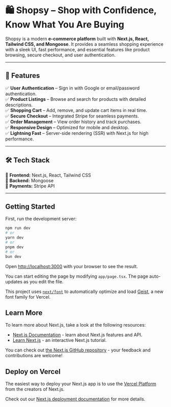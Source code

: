 # 🛍️ Shopsy – Shop with Confidence, Know What You Are Buying  

Shopsy is a modern **e-commerce platform** built with **Next.js, React, Tailwind CSS, and Mongoose**. It provides a seamless shopping experience with a sleek UI, fast performance, and essential features like product browsing, secure checkout, and user authentication.  

---

## 🚀 Features  

✅ **User Authentication** – Sign in with Google or email/password authentication.  
✅ **Product Listings** – Browse and search for products with detailed descriptions.  
✅ **Shopping Cart** – Add, remove, and update cart items in real time.  
✅ **Secure Checkout** – Integrated Stripe for seamless payments.  
✅ **Order Management** – View order history and track purchases.  
✅ **Responsive Design** – Optimized for mobile and desktop.  
✅ **Lightning Fast** – Server-side rendering (SSR) with Next.js for high performance.  

---

## 🛠️ Tech Stack  

🔹 **Frontend:** Next.js, React, Tailwind CSS  
🔹 **Backend:** Mongoose  
🔹 **Payments:** Stripe API  

---

## Getting Started

First, run the development server:

```bash
npm run dev
# or
yarn dev
# or
pnpm dev
# or
bun dev
```

Open [http://localhost:3000](http://localhost:3000) with your browser to see the result.

You can start editing the page by modifying `app/page.tsx`. The page auto-updates as you edit the file.

This project uses [`next/font`](https://nextjs.org/docs/app/building-your-application/optimizing/fonts) to automatically optimize and load [Geist](https://vercel.com/font), a new font family for Vercel.

## Learn More

To learn more about Next.js, take a look at the following resources:

- [Next.js Documentation](https://nextjs.org/docs) - learn about Next.js features and API.
- [Learn Next.js](https://nextjs.org/learn) - an interactive Next.js tutorial.

You can check out [the Next.js GitHub repository](https://github.com/vercel/next.js) - your feedback and contributions are welcome!

## Deploy on Vercel

The easiest way to deploy your Next.js app is to use the [Vercel Platform](https://vercel.com/new?utm_medium=default-template&filter=next.js&utm_source=create-next-app&utm_campaign=create-next-app-readme) from the creators of Next.js.

Check out our [Next.js deployment documentation](https://nextjs.org/docs/app/building-your-application/deploying) for more details.
